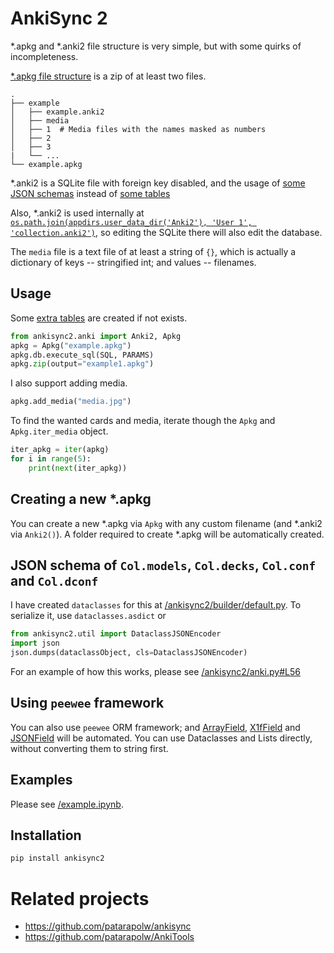 # AnkiSync 2

\*.apkg and \*.anki2 file structure is very simple, but with some quirks of incompleteness.

[\*.apkg file structure](https://github.com/ankidroid/Anki-Android/wiki/Database-Structure) is a zip of at least two files.

```
.
├── example
│   ├── example.anki2
│   ├── media
│   ├── 1  # Media files with the names masked as numbers
│   ├── 2
│   ├── 3
|   └── ...
└── example.apkg
```

\*.anki2 is a SQLite file with foreign key disabled, and the usage of [some JSON schemas](/ankisync2/builder/default.py) instead of [some tables](/ankisync2/db.py#L46)

Also, \*.anki2 is used internally at [`os.path.join(appdirs.user_data_dir('Anki2'), 'User 1', 'collection.anki2')`](https://github.com/patarapolw/ankisync/blob/master/ankisync/dir.py#L9), so editing the SQLite there will also edit the database.

The `media` file is a text file of at least a string of `{}`, which is actually a dictionary of keys -- stringified int; and values -- filenames.

## Usage

Some [extra tables](/ankisync2/db.py#L46) are created if not exists.

```python
from ankisync2.anki import Anki2, Apkg
apkg = Apkg("example.apkg")
apkg.db.execute_sql(SQL, PARAMS)
apkg.zip(output="example1.apkg")
```

I also support adding media.

```python
apkg.add_media("media.jpg")
```

To find the wanted cards and media, iterate though the `Apkg` and `Apkg.iter_media` object.

```python
iter_apkg = iter(apkg)
for i in range(5):
    print(next(iter_apkg))
```

## Creating a new *.apkg

You can create a new \*.apkg via `Apkg` with any custom filename (and \*.anki2 via `Anki2()`). A folder required to create \*.apkg will be automatically created.

## JSON schema of `Col.models`, `Col.decks`, `Col.conf` and `Col.dconf`

I have created `dataclasses` for this at [/ankisync2/builder/default.py](/ankisync2/builder/default.py). To serialize it, use `dataclasses.asdict` or

```python
from ankisync2.util import DataclassJSONEncoder
import json
json.dumps(dataclassObject, cls=DataclassJSONEncoder)
```

For an example of how this works, please see [/ankisync2/anki.py#L56](/ankisync2/anki.py#L56)

## Using `peewee` framework

You can also use `peewee` ORM framework; and [ArrayField](/ankisync2/db.py#L21), [X1fField](/ankisync2/db.py#L31) and [JSONField](/ankisync2/db.py#L31) will be automated. You can use Dataclasses and Lists directly, without converting them to string first.

## Examples

Please see [/example.ipynb](/example.ipynb).

## Installation

```bash
pip install ankisync2
```

# Related projects

- <https://github.com/patarapolw/ankisync>
- <https://github.com/patarapolw/AnkiTools>
